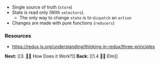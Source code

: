 - Single source of truth (`store`)
- State is read only (With `selectors`). 
	- The only way to change `state` is to `dispatch` an `action`
- Changes are made with pure functions (`reducers`)

### Resources
- https://redux.js.org/understanding/thinking-in-redux/three-principles

**Next:** [[3. 🤷‍♂️ How Does it Work?]]
**Back:** [[1.4 👩‍🎤 Elm]]
